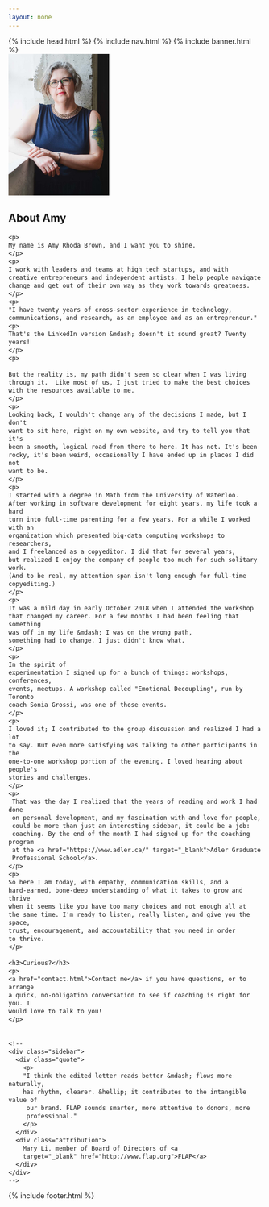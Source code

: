 ```yaml
---
layout: none
---
```

<html>
<head>
  {% include head.html %}
</head>

<body>
  {% include nav.html %}
  {% include banner.html %}

  <section id="about" class="content box">
    <img class="profile-right" src="img/amy-cropped-window_lean.JPG" alt="Amy Brown (headshot)" width="200px">
    <h2>About Amy</h2>

    <p>
    My name is Amy Rhoda Brown, and I want you to shine.
    </p>
    <p>
    I work with leaders and teams at high tech startups, and with
    creative entrepreneurs and independent artists. I help people navigate
    change and get out of their own way as they work towards greatness.
    </p>
    <p>
    "I have twenty years of cross-sector experience in technology,
    communications, and research, as an employee and as an entrepreneur."
    <p>
    That's the LinkedIn version &mdash; doesn't it sound great? Twenty years!
    </p>
    <p>
    
    But the reality is, my path didn't seem so clear when I was living
    through it.  Like most of us, I just tried to make the best choices
    with the resources available to me.
    </p>
    <p>
    Looking back, I wouldn't change any of the decisions I made, but I don't
    want to sit here, right on my own website, and try to tell you that it's
    been a smooth, logical road from there to here. It has not. It's been
    rocky, it's been weird, occasionally I have ended up in places I did not
    want to be. 
    </p> 
    <p>
    I started with a degree in Math from the University of Waterloo.
    After working in software development for eight years, my life took a hard 
    turn into full-time parenting for a few years. For a while I worked with an
    organization which presented big-data computing workshops to researchers,
    and I freelanced as a copyeditor. I did that for several years,
    but realized I enjoy the company of people too much for such solitary work.
    (And to be real, my attention span isn't long enough for full-time
    copyediting.)
    </p>
    <p>
    It was a mild day in early October 2018 when I attended the workshop 
    that changed my career. For a few months I had been feeling that something
    was off in my life &mdash; I was on the wrong path, 
    something had to change. I just didn't know what.  
    </p> 
    <p>
    In the spirit of
    experimentation I signed up for a bunch of things: workshops, conferences, 
    events, meetups. A workshop called "Emotional Decoupling", run by Toronto
    coach Sonia Grossi, was one of those events.
    </p> 
    <p>
    I loved it; I contributed to the group discussion and realized I had a lot
    to say. But even more satisfying was talking to other participants in the
    one-to-one workshop portion of the evening. I loved hearing about people's
    stories and challenges.
    </p> 
    <p>
     That was the day I realized that the years of reading and work I had done
     on personal development, and my fascination with and love for people,
     could be more than just an interesting sidebar, it could be a job:
     coaching. By the end of the month I had signed up for the coaching program
     at the <a href="https://www.adler.ca/" target="_blank">Adler Graduate
     Professional School</a>.
    </p>
    <p>
    So here I am today, with empathy, communication skills, and a 
    hard-earned, bone-deep understanding of what it takes to grow and thrive
    when it seems like you have too many choices and not enough all at
    the same time. I'm ready to listen, really listen, and give you the space,
    trust, encouragement, and accountability that you need in order
    to thrive.
    </p> 

    <h3>Curious?</h3>
    <p>
    <a href="contact.html">Contact me</a> if you have questions, or to arrange
    a quick, no-obligation conversation to see if coaching is right for you. I
    would love to talk to you!
    </p>


    <!--
    <div class="sidebar">
      <div class="quote">
        <p>
        "I think the edited letter reads better &mdash; flows more naturally, 
        has rhythm, clearer. &hellip; it contributes to the intangible value of
         our brand. FLAP sounds smarter, more attentive to donors, more 
         professional."
        </p>
      </div>
      <div class="attribution">
        Mary Li, member of Board of Directors of <a
        target="_blank" href="http://www.flap.org">FLAP</a>
      </div>
    </div>
    -->

  </section>

  {% include footer.html %}
</body>
</html>
